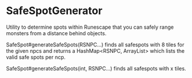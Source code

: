 # SafeSpotGenerator

Utility to determine spots within Runescape that you can safely range monsters from a distance behind objects.

SafeSpot#generateSafeSpots(RSNPC...) finds all safespots with 8 tiles for the given npcs and returns a HashMap<RSNPC, ArrayList<RSTile>> which lists the valid safe spots per ncp.
  
SafeSpot#generateSafeSpots(int, RSNPC...) finds all safespots with x tiles.

